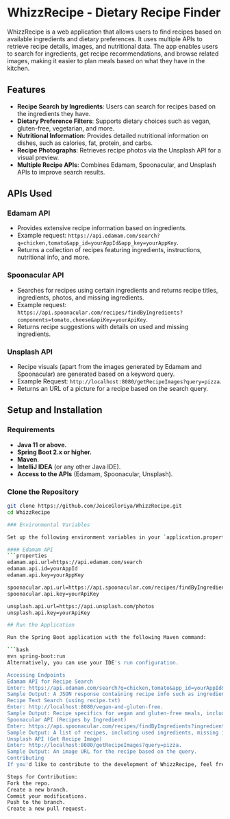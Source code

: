 # WhizzRecipe - Dietary Recipe Finder

WhizzRecipe is a web application that allows users to find recipes based on available ingredients and dietary preferences. It uses multiple APIs to retrieve recipe details, images, and nutritional data. The app enables users to search for ingredients, get recipe recommendations, and browse related images, making it easier to plan meals based on what they have in the kitchen.

## Features
- **Recipe Search by Ingredients**: Users can search for recipes based on the ingredients they have.
- **Dietary Preference Filters**: Supports dietary choices such as vegan, gluten-free, vegetarian, and more.
- **Nutritional Information**: Provides detailed nutritional information on dishes, such as calories, fat, protein, and carbs.
- **Recipe Photographs**: Retrieves recipe photos via the Unsplash API for a visual preview.
- **Multiple Recipe APIs**: Combines Edamam, Spoonacular, and Unsplash APIs to improve search results.

## APIs Used
### Edamam API
- Provides extensive recipe information based on ingredients.
- Example request: `https://api.edamam.com/search?q=chicken,tomato&app_id=yourAppId&app_key=yourAppKey`.
- Returns a collection of recipes featuring ingredients, instructions, nutritional info, and more.

### Spoonacular API
- Searches for recipes using certain ingredients and returns recipe titles, ingredients, photos, and missing ingredients.
- Example request: `https://api.spoonacular.com/recipes/findByIngredients?components=tomato,cheese&apiKey=yourApiKey`.
- Returns recipe suggestions with details on used and missing ingredients.

### Unsplash API
- Recipe visuals (apart from the images generated by Edamam and Spoonacular) are generated based on a keyword query.
- Example Request: `http://localhost:8080/getRecipeImages?query=pizza`.
- Returns an URL of a picture for a recipe based on the search query.

## Setup and Installation

### Requirements
- **Java 11 or above.**
- **Spring Boot 2.x or higher.**
- **Maven**.
- **IntelliJ IDEA** (or any other Java IDE).
- **Access to the APIs** (Edamam, Spoonacular, Unsplash).

### Clone the Repository
```bash
git clone https://github.com/JoiceGloriya/WhizzRecipe.git
cd WhizzRecipe

### Environmental Variables

Set up the following environment variables in your `application.properties` or `application.yml` file:

#### Edamam API
```properties
edamam.api.url=https://api.edamam.com/search
edamam.api.id=yourAppId
edamam.api.key=yourAppKey

spoonacular.api.url=https://api.spoonacular.com/recipes/findByIngredients
spoonacular.api.key=yourApiKey

unsplash.api.url=https://api.unsplash.com/photos
unsplash.api.key=yourApiKey

## Run the Application

Run the Spring Boot application with the following Maven command:

```bash
mvn spring-boot:run
Alternatively, you can use your IDE's run configuration.

Accessing Endpoints
Edamam API for Recipe Search
Enter: https://api.edamam.com/search?q=chicken,tomato&app_id=yourAppId&app_key=yourAppKey.
Sample Output: A JSON response containing recipe info such as ingredients, nutritional values, recipe photos, and more.
Recipe Text Search (using recipe.txt)
Enter: http://localhost:8080/vegan-and-gluten-free.
Sample Output: Recipe specifics for vegan and gluten-free meals, including instructions, portion sizes, and nutritional information.
Spoonacular API (Recipes by Ingredient)
Enter: https://api.spoonacular.com/recipes/findByIngredients?ingredients=tomato,cheese&apiKey=yourApiKey.
Sample Output: A list of recipes, including used ingredients, missing ingredients, and recipe descriptions.
Unsplash API (Get Recipe Image)
Enter: http://localhost:8080/getRecipeImages?query=pizza.
Sample Output: An image URL for the recipe based on the query.
Contributing
If you'd like to contribute to the development of WhizzRecipe, feel free to fork the repository and submit a pull request with your improvements or fixes.

Steps for Contribution:
Fork the repo.
Create a new branch.
Commit your modifications.
Push to the branch.
Create a new pull request.


 
 
